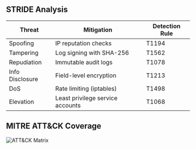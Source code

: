## STRIDE Analysis

| Threat          | Mitigation                          | Detection Rule |
|-----------------|-------------------------------------|----------------|
| Spoofing        | IP reputation checks                | T1194          |
| Tampering       | Log signing with SHA-256            | T1562          |
| Repudiation     | Immutable audit logs                | T1078          |
| Info Disclosure | Field-level encryption              | T1213          |
| DoS             | Rate limiting (iptables)            | T1498          |
| Elevation       | Least privilege service accounts    | T1068          |

## MITRE ATT&CK Coverage
![ATT&CK Matrix](artifacts/mitre_coverage.png)
